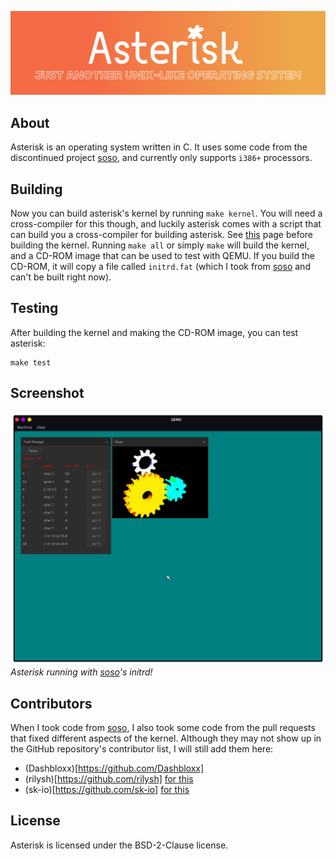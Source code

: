 ![](.assets/banner.png)
## About
Asterisk is an operating system written in C. It uses some code from the discontinued project [soso](https://github.com/ozkl/soso), and currently only supports `i386+` processors.
## Building
Now you can build asterisk's kernel by running `make kernel`. You will need a cross-compiler for this though, and luckily asterisk comes with a script that can build you a cross-compiler for building asterisk. See [this](docs/kernel/TOOLCHAIN.md) page before building the kernel.
Running `make all` or simply `make` will build the kernel, and a CD-ROM image that can be used to test with QEMU. If you build the CD-ROM, it will copy a file called `initrd.fat` (which I took from [soso](https://github.com/ozkl/soso) and can't be built right now).
## Testing
After building the kernel and making the CD-ROM image, you can test asterisk:
```
make test
```
## Screenshot
![](.assets/screenshot0.png)
*Asterisk running with [soso](https://github.com/ozkl/soso)'s initrd!*
## Contributors
When I took code from [soso](https://github.com/ozkl/soso), I also took some code from the pull requests that fixed different aspects of the kernel. Although they may not show up in the GitHub repository's contributor list, I will still add them here:
* (Dashbloxx)[https://github.com/Dashbloxx]
* (rilysh)[https://github.com/rilysh] [for this](https://github.com/ozkl/soso/pull/10)
* (sk-io)[https://github.com/sk-io] [for this](https://github.com/ozkl/soso/pull/19)
## License
Asterisk is licensed under the BSD-2-Clause license.
